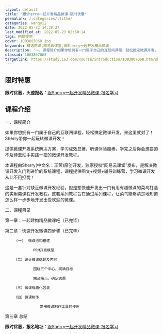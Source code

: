 ```yaml
---
layout: default
title: '跟Sherry一起开发精品微课-限时优惠'
permalink: /:categories/:title/
categories: wangyi2
date: 2022-05-22 14:30:27
last_modified_at: 2022-05-23 02:50:14
tags: 网易提供
cover: 1003807068.jpg
keywords: 精选网课,网易云课堂,跟Sherry一起开发精品微课
description: '一、课程简介如果你想拥有一门属于自己的互联网课程，轻松搞定微课开发，来这里就对了！Sherry带你一起玩转微课开发！提供'
classid: 1003807068
targetlink: https://study.163.com/course/introduction/1003807068.htm?share=1&shareId=1025206652&utm_campaign=share&utm_medium=iphoneShare&utm_source=&utm_u=1025206652
---
```


## 限时特惠

**限时优惠，火速报名**：[跟Sherry一起开发精品微课-报名学习](https://study.163.com/course/introduction/1003807068.htm?share=1&shareId=1025206652&utm_campaign=share&utm_medium=iphoneShare&utm_source=&utm_u=1025206652)

## 课程介绍

一、课程简介

如果你想拥有一门属于自己的互联网课程，轻松搞定微课开发，来这里就对了！Sherry带你一起玩转微课开发！

 

提供微课开发系统解决方案，学习成效显著，听课体验超棒，学完之后你会想要迫不及待去动手实践一把的微课开发教程。



本课程由Sherry(中文名：王荧)原创开发，独家授权“网易云课堂”发布，是解决微课开发入门到进阶的系统课程，课程提供图文+视频+辅导训练营，学习微课开发从此不用担忧！



  这是一套针对缺乏微课开发经验，但是想快速开发出一门有用有趣微课的菜鸟打造的实用类课程开发教程。这套系列教程旨在通过系列课程，让菜鸟能够清楚地知道怎么样一步步地开发出受欢迎的微课。



二、课程目录

第一章：一起建构精品微课吧（已完毕）

第二章：快速开发微课四步骤（已完毕）

         (一)  微课结构搭建

                 PRM开发模型

        （二）设计微课选题及内容

                 围绕三个中心，明确目标

                 触及痛点，确定选题

        （三）微课有趣化包装

        （四）微课制作

                    常用微课制作工具的使用

第三章  总结

**限时优惠，报名地址**：[跟Sherry一起开发精品微课-报名学习](https://study.163.com/course/introduction/1003807068.htm?share=1&shareId=1025206652&utm_campaign=share&utm_medium=iphoneShare&utm_source=&utm_u=1025206652)

